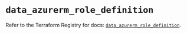 # `data_azurerm_role_definition`

Refer to the Terraform Registry for docs: [`data_azurerm_role_definition`](https://registry.terraform.io/providers/hashicorp/azurerm/3.115.0/docs/data-sources/role_definition).
